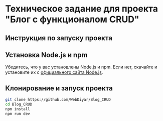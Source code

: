 # Техническое задание для проекта "Блог с функционалом CRUD"

## Инструкция по запуску проекта

## Установка Node.js и npm

Убедитесь, что у вас установлены Node.js и npm. Если нет, скачайте и установите их с [официального сайта Node.js](https://nodejs.org/).

## Клонирование и запуск проекта

```bash
git clone https://github.com/WebDiyar/Blog_CRUD
cd Blog_CRUD
npm install
npm run dev
